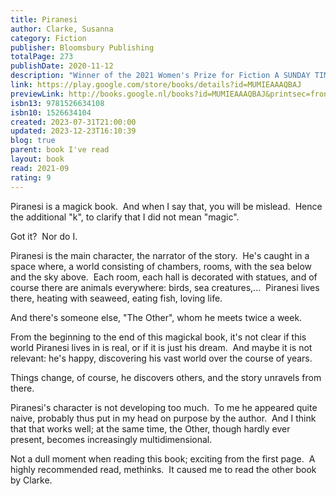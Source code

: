 ```yaml
---  
title: Piranesi  
author: Clarke, Susanna  
category: Fiction  
publisher: Bloomsbury Publishing  
totalPage: 273  
publishDate: 2020-11-12  
description: "Winner of the 2021 Women's Prize for Fiction A SUNDAY TIMES & NEW YORK TIMES BESTSELLER The spectacular new novel from the bestselling author of JONATHAN STRANGE & MR NORRELL, 'one of our greatest living authors' NEW YORK MAGAZINE __________________________________ Piranesi lives in the House. Perhaps he always has. In his notebooks, day after day, he makes a clear and careful record of its wonders: the labyrinth of halls, the thousands upon thousands of statues, the tides that thunder up staircases, the clouds that move in slow procession through the upper halls. On Tuesdays and Fridays Piranesi sees his friend, the Other. At other times he brings tributes of food to the Dead. But mostly, he is alone. Messages begin to appear, scratched out in chalk on the pavements. There is someone new in the House. But who are they and what do they want? Are they a friend or do they bring destruction and madness as the Other claims? Lost texts must be found; secrets must be uncovered. The world that Piranesi thought he knew is becoming strange and dangerous. The Beauty of the House is immeasurable; its Kindness infinite. __________________________________ 'What a world Susanna Clarke conjures into being ... Piranesi is an exquisite puzzle-box' DAVID MITCHELL 'It subverts expectations throughout ... Utterly otherworldly' GUARDIAN 'Piranesi astonished me. It is a miraculous and luminous feat of storytelling' MADELINE MILLER 'Brilliantly singular' SUNDAY TIMES 'A gorgeous, spellbinding mystery ... This book is a treasure, washed up upon a forgotten shore, waiting to be discovered' ERIN MORGENSTERN 'Head-spinning ... Fully imagined and richly evoked' TELEGRAPH"  
link: https://play.google.com/store/books/details?id=MUMIEAAAQBAJ  
previewLink: http://books.google.nl/books?id=MUMIEAAAQBAJ&printsec=frontcover&dq=Susanna+Clarke,+Piranesi&hl=&as_pt=BOOKS&cd=1&source=gbs_api  
isbn13: 9781526634108  
isbn10: 1526634104  
created: 2023-07-31T21:00:00  
updated: 2023-12-23T16:10:39  
blog: true  
parent: book I've read  
layout: book  
read: 2021-09  
rating: 9  
---  
```

  
Piranesi is a magick book.  And when I say that, you will be mislead.  Hence the additional "k", to clarify that I did not mean "magic".    
  
Got it?  Nor do I.    
  
Piranesi is the main character, the narrator of the story.  He's caught in a space where, a world consisting of chambers, rooms, with the sea below and the sky above.  Each room, each hall is decorated with statues, and of course there are animals everywhere: birds, sea creatures,...  Piranesi lives there, heating with seaweed, eating fish, loving life.    
  
And there's someone else, "The Other", whom he meets twice a week.    
  
From the beginning to the end of this magickal book, it's not clear if this world Piranesi lives in is real, or if it is just his dream.  And maybe it is not relevant: he's happy, discovering his vast world over the course of years.    
  
Things change, of course, he discovers others, and the story unravels from there.    
  
Piranesi's character is not developing too much.  To me he appeared quite naive, probably thus put in my head on purpose by the author.  And I think that that works well; at the same time, the Other, though hardly ever present, becomes increasingly multidimensional.    
  
Not a dull moment when reading this book; exciting from the first page.  A highly recommended read, methinks.  It caused me to read the other book by Clarke.
